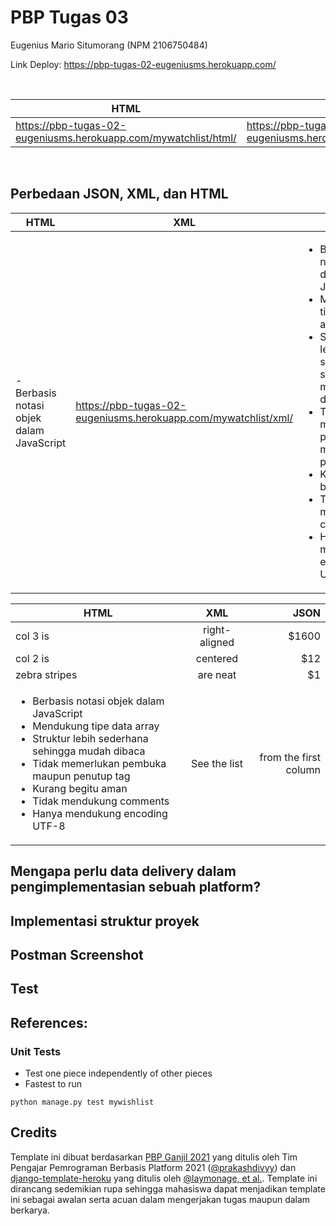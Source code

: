 # PBP Tugas 03
Eugenius Mario Situmorang (NPM 2106750484)
<br/>

Link Deploy: https://pbp-tugas-02-eugeniusms.herokuapp.com/

<br/>

HTML | XML | JSON
--- | --- | --- 
https://pbp-tugas-02-eugeniusms.herokuapp.com/mywatchlist/html/ | https://pbp-tugas-02-eugeniusms.herokuapp.com/mywatchlist/xml/ | https://pbp-tugas-02-eugeniusms.herokuapp.com/mywatchlist/json/ 

<br/>

## Perbedaan JSON, XML, dan HTML

HTML | XML | JSON
--- | --- | --- 
- Berbasis notasi objek dalam JavaScript | https://pbp-tugas-02-eugeniusms.herokuapp.com/mywatchlist/xml/ | <ul><li>Berbasis notasi objek dalam JavaScript</li><li>Mendukung tipe data array</li><li>Struktur lebih sederhana sehingga mudah dibaca</li><li>Tidak memerlukan pembuka maupun penutup tag</li><li>Kurang begitu aman</li><li>Tidak mendukung comments</li><li>Hanya mendukung encoding UTF-8</li></ul>

| HTML           | XML             | JSON            |
| -------------- |:---------------:| ---------------:|
| col 3 is       | right-aligned   | $1600           |
| col 2 is       | centered        |   $12           |
| zebra stripes  | are neat        |    $1           |
| <ul><li>Berbasis notasi objek dalam JavaScript</li><li>Mendukung tipe data array</li><li>Struktur lebih sederhana sehingga mudah dibaca</li><li>Tidak memerlukan pembuka maupun penutup tag</li><li>Kurang begitu aman</li><li>Tidak mendukung comments</li><li>Hanya mendukung encoding UTF-8</li></ul> | See the list | from the first column|

## Mengapa perlu data delivery dalam pengimplementasian sebuah platform?

## Implementasi struktur proyek

## Postman Screenshot

## Test
References:
- 

### Unit Tests
- Test one piece independently of other pieces
- Fastest to run
```shell
python manage.py test mywishlist
```

## Credits

Template ini dibuat berdasarkan [PBP Ganjil 2021](https://gitlab.com/PBP-2021/pbp-lab) yang ditulis oleh Tim Pengajar Pemrograman Berbasis Platform 2021 ([@prakashdivyy](https://gitlab.com/prakashdivyy)) dan [django-template-heroku](https://github.com/laymonage/django-template-heroku) yang ditulis oleh [@laymonage, et al.](https://github.com/laymonage). Template ini dirancang sedemikian rupa sehingga mahasiswa dapat menjadikan template ini sebagai awalan serta acuan dalam mengerjakan tugas maupun dalam berkarya.
